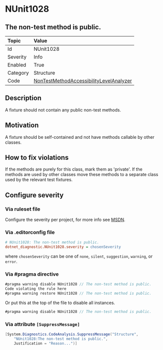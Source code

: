 # NUnit1028

## The non-test method is public.

| Topic    | Value
| :--      | :--
| Id       | NUnit1028
| Severity | Info
| Enabled  | True
| Category | Structure
| Code     | [NonTestMethodAccessibilityLevelAnalyzer](https://github.com/nunit/nunit.analyzers/blob/0.5.0/src/nunit.analyzers/NonTestMethodAccessibilityLevel/NonTestMethodAccessibilityLevelAnalyzer.cs)
## Description

A fixture should not contain any public non-test methods.

## Motivation

A fixture should be self-contained and not have methods callable by other classes.

## How to fix violations

If the methods are purely for this class, mark them as 'private'. If the methods are used by other classes move these 
methods to a separate class used by the relevant test fixtures.

<!-- start generated config severity -->
## Configure severity

### Via ruleset file

Configure the severity per project, for more info see [MSDN](https://msdn.microsoft.com/en-us/library/dd264949.aspx).

### Via .editorconfig file

```ini
# NUnit1028: The non-test method is public.
dotnet_diagnostic.NUnit1028.severity = chosenSeverity
```

where `chosenSeverity` can be one of `none`, `silent`, `suggestion`, `warning`, or `error`.

### Via #pragma directive

```csharp
#pragma warning disable NUnit1028 // The non-test method is public.
Code violating the rule here
#pragma warning restore NUnit1028 // The non-test method is public.
```

Or put this at the top of the file to disable all instances.

```csharp
#pragma warning disable NUnit1028 // The non-test method is public.
```

### Via attribute `[SuppressMessage]`

```csharp
[System.Diagnostics.CodeAnalysis.SuppressMessage("Structure",
    "NUnit1028:The non-test method is public.",
    Justification = "Reason...")]
```
<!-- end generated config severity -->
